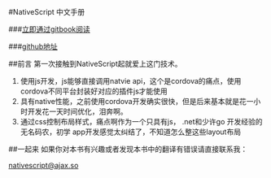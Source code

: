 #NativeScript 中文手册

###[立即通过gitbook阅读](http://flowforever.gitbooks.io/nativescript-cn-book/content/)

###[github地址](https://github.com/flowforever/nativescript-book)

##前言
第一次接触到NativeScript起就爱上这门技术。

1. 使用js开发，js能够直接调用natvie api，这个是cordova的痛点，使用cordova不同平台封装好对应的插件js才能使用
2. 具有native性能，之前使用cordova开发确实很快，但是后来基本就是花一小时开发花一天时间优化，泪奔啊。
3. 通过css控制布局样式，痛点啊作为一个只具有js， .net和少许go
开发经验的无名码农，初学 app开发感觉太纠结了，不知道怎么整这些layout布局



##一起来
如果你对本书有兴趣或者发现本书中的翻译有错误请直接联系我：

[nativescript@ajax.so](mailto:nativescript@ajax.so)
